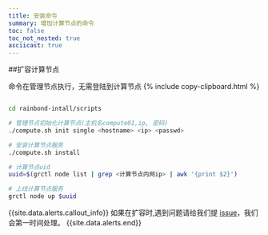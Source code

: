 ```yaml
---
title: 安装命令
summary: 增加计算节点的命令
toc: false
toc_not_nested: true
asciicast: true
---
```


<div id="toc"></div>


##扩容计算节点

命令在管理节点执行，无需登陆到计算节点
{% include copy-clipboard.html %}
```bash

cd rainbond-intall/scripts

# 管理节点初始化计算节点(主机名compute01,ip, 密码)
./compute.sh init single <hostname> <ip> <passwd>

# 安装计算节点服务
./compute.sh install

# 计算节点uid
uuid=$(grctl node list | grep <计算节点内网ip> | awk '{print $2}')

# 上线计算节点服务
grctl node up $uuid
```

{{site.data.alerts.callout_info}}
如果在扩容时,遇到问题请给我们提 [issue](https://github.com/goodrain/rainbond-install/issues/new)，我们会第一时间处理。
{{site.data.alerts.end}}